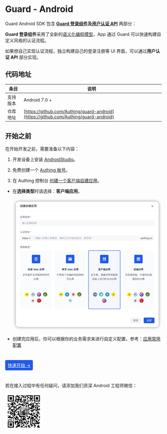# Guard - Android

<LastUpdated/>

Guard Android SDK 包含 **[Guard 登录组件](./component/README.md)**及**[用户认证 API](./apis/README.md)** 两部分：

**Guard 登录组件**采用了全新的[语义化编程模型](https://github.com/Authing/guard-android/blob/master/doc/topics/design.md)，App 通过 Guard 可以快速构建自定义风格的认证流程。 

如果想自己实现认证流程，独立构建自己的登录注册等 UI 界面，可以通过**用户认证 API** 部分实现。

## 代码地址

| 条目     | 说明                                        |
| -------- | ------------------------------------------- |
| 支持版本 | Android 7.0 +  
| 仓库地址 | [https://github.com/Authing/guard-android](https://github.com/Authing/guard-android) |

## 开始之前

在开始开发之前，需要准备以下内容：

1. 开发设备上安装 [AndroidStudio](https://developer.android.google.cn/studio)。

2. 免费创建一个 [Authing 帐号](https://www.authing.cn/)。

3. 在 Authing 控制台 [创建一个客户端自建应用](/guides/app-new/create-app/create-app.md)。

  - 在**选择类型**时请选择：**客户端应用**。

    <img src="./images/create_client_application.png" alt="drawing" width="620"/>

  - 创建完应用后，你可以根据你的业务需求来进行自定义配置，参考：[应用常用配置](./scenario/application_config.md)

<br>

<span style="background-color: #215ae5;a:link:color:#FFF;padding:8px;border-radius: 4px;"><a href="./quick.html" style="color:#FFF;">快速开始 →</a>
</span>

<br>

若在接入过程中有任何疑问，请添加我们资深 Android 工程师微信：

<img src="./images/zhongjiahui.jpg" alt="drawing" width="120" height="120"/>
